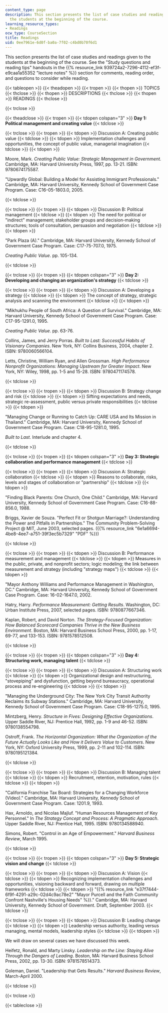 ```yaml
---
content_type: page
description: This section presents the list of case studies and readings given to
  the students at the beginning of the course.
learning_resource_types:
- Readings
ocw_type: CourseSection
title: Readings
uid: 0ee7961e-6d0f-ba0a-7f02-c4bd0b70f6d1
---
```


This section presents the list of case studies and readings given to the students at the beginning of the course. See the "Study questions and reading tips" handouts in the {{% resource_link 939724a2-7296-4112-ef3f-e9caa1a55352 "lecture notes" %}} section for comments, reading order, and questions to consider while reading.

{{< tableopen >}}
{{< theadopen >}}
{{< tropen >}}
{{< thopen >}}
TOPICS
{{< thclose >}}
{{< thopen >}}
DESCRIPTIONS
{{< thclose >}}
{{< thopen >}}
READINGS
{{< thclose >}}

{{< trclose >}}

{{< theadclose >}}
{{< tropen >}}
{{< tdopen colspan="3" >}}
**Day 1: Political management and creating value**
{{< tdclose >}}

{{< trclose >}}
{{< tropen >}}
{{< tdopen >}}
Discussion A: Creating public value
{{< tdclose >}}
{{< tdopen >}}
Implementation challenges and opportunities, the concept of public value, managerial imagination
{{< tdclose >}}
{{< tdopen >}}


Moore, Mark. _Creating Public Value: Strategic Management in Government._ Cambridge, MA: Harvard University Press, 1997, pp. 13-21. ISBN: 9780674175587.

"Upwardly Global: Building a Model for Assisting Immigrant Professionals." Cambridge, MA: Harvard University, Kennedy School of Government Case Program. Case: C16-05-1803.0, 2005.


{{< tdclose >}}

{{< trclose >}}
{{< tropen >}}
{{< tdopen >}}
Discussion B: Political management
{{< tdclose >}}
{{< tdopen >}}
The need for political or "indirect" management; stakeholder groups and decision-making structures; tools of consultation, persuasion and negotiation
{{< tdclose >}}
{{< tdopen >}}


"Park Plaza (A)." Cambridge, MA: Harvard University, Kennedy School of Government Case Program. Case: C17-75-707.0, 1975.

_Creating Public Value_. pp. 105-134.


{{< tdclose >}}

{{< trclose >}}
{{< tropen >}}
{{< tdopen colspan="3" >}}
**Day 2: Developing and changing an organization's strategy**
{{< tdclose >}}

{{< trclose >}}
{{< tropen >}}
{{< tdopen >}}
Discussion A: Developing a strategy
{{< tdclose >}}
{{< tdopen >}}
The concept of strategy, strategic analysis and scanning the environment
{{< tdclose >}}
{{< tdopen >}}


"Mikhukhu People of South Africa: A Question of Survival." Cambridge, MA: Harvard University, Kennedy School of Government Case Program. Case: C17-95-1291.0, 1995.

_Creating Public Value_. pp. 63-76.

Collins, James, and Jerry Porras. _Built to Last: Successful Habits of Visionary Companies_. New York, NY: Collins Business, 2004, chapter 2. ISBN: 9780060566104.

Letts, Christine, William Ryan, and Allen Grossman. _High Performance Nonprofit Organizations: Managing Upstream for Greater Impact_. New York, NY: Wiley, 1998, pp. 1-5 and 15-28. ISBN: 9780471174578.


{{< tdclose >}}

{{< trclose >}}
{{< tropen >}}
{{< tdopen >}}
Discussion B: Strategy change and risk
{{< tdclose >}}
{{< tdopen >}}
Sifting expectations and needs, strategic re-assessment, public versus private responsibilities
{{< tdclose >}}
{{< tdopen >}}


"Managing Change or Running to Catch Up: CARE USA and Its Mission in Thailand." Cambridge, MA: Harvard University, Kennedy School of Government Case Program. Case: C18-95-1281.0, 1995.

_Built to Last_. Interlude and chapter 4.


{{< tdclose >}}

{{< trclose >}}
{{< tropen >}}
{{< tdopen colspan="3" >}}
**Day 3: Strategic collaboration and performance management**
{{< tdclose >}}

{{< trclose >}}
{{< tropen >}}
{{< tdopen >}}
Discussion A: Strategic collaboration
{{< tdclose >}}
{{< tdopen >}}
Reasons to collaborate, risks, levels and stages of collaboration or "partnership"
{{< tdclose >}}
{{< tdopen >}}


"Finding Black Parents: One Church, One Child." Cambridge, MA: Harvard University, Kennedy School of Government Case Program. Case: C16-88-856.0, 1988.

Briggs, Xavier de Souza. "Perfect Fit or Shotgun Marriage?: Understanding the Power and Pitfalls in Partnerships." The Community Problem-Solving Project @ MIT, June 2003, selected pages. ({{% resource_link "6e1a6694-4be8-4ee7-a751-39f3ec5b7329" "PDF" %}})


{{< tdclose >}}

{{< trclose >}}
{{< tropen >}}
{{< tdopen >}}
Discussion B: Performance measurement and management
{{< tdclose >}}
{{< tdopen >}}
Measures in the public, private, and nonprofit sectors; logic modeling; the link between measurement and strategy (including "strategy maps")
{{< tdclose >}}
{{< tdopen >}}


"Mayor Anthony Williams and Performance Management in Washington, DC." Cambridge, MA: Harvard University, Kennedy School of Government Case Program. Case: 16-02-1647.0, 2002.

Hatry, Harry. _Performance Measurement: Getting Results_. Washington, DC: Urban Institute Press, 2007, selected pages. ISBN: 9780877667346.

Kaplan, Robert, and David Norton. _The Strategy-Focused Organization: How Balanced Scorecard Companies Thrive in the New Business Environment_. Boston, MA: Harvard Business School Press, 2000, pp. 1-17, 69-77, and 133-153. ISBN: 9781578512508.


{{< tdclose >}}

{{< trclose >}}
{{< tropen >}}
{{< tdopen colspan="3" >}}
**Day 4: Structuring work, managing talent**
{{< tdclose >}}

{{< trclose >}}
{{< tropen >}}
{{< tdopen >}}
Discussion A: Structuring work
{{< tdclose >}}
{{< tdopen >}}
Organizational design and restructuring, "stovepiping" and dysfunction, getting beyond bureaucracy, operational process and re-engineering
{{< tdclose >}}
{{< tdopen >}}


"Managing the Underground City: The New York City Transit Authority Reclaims its Subway Stations." Cambridge, MA: Harvard University, Kennedy School of Government Case Program. Case: C18-95-1275.0, 1995.

Mintzberg, Henry. _Structure in Fives: Designing Effective Organizations_. Upper Saddle River, NJ: Prentice Hall, 1992, pp. 1-9 and 46-52. ISBN: 9780138554798.

Ostroff, Frank. _The Horizontal Organization: What the Organization of the Future Actually Looks Like and How it Delivers Value to Customers_. New York, NY: Oxford University Press, 1999, pp. 2-11 and 102-114. ISBN: 9780195121384.


{{< tdclose >}}

{{< trclose >}}
{{< tropen >}}
{{< tdopen >}}
Discussion B: Managing talent
{{< tdclose >}}
{{< tdopen >}}
Recruitment, retention, motivation, rules
{{< tdclose >}}
{{< tdopen >}}


"California Franchise Tax Board: Strategies for a Changing Workforce (Video)." Cambridge, MA: Harvard University, Kennedy School of Government Case Program. Case: 1201.9, 1993.

Hax, Arnoldo, and Nicolas Majluf. "Human Resources Management of Key Personnel." In _The Strategy Concept and Process: A Pragmatic Approach_. Upper Saddle River, NJ: Prentice Hall, 1995. ISBN: 9780134588940.

Simons, Robert. "Control in an Age of Empowerment." _Harvard Business Review_, March 1995.


{{< tdclose >}}

{{< trclose >}}
{{< tropen >}}
{{< tdopen colspan="3" >}}
**Day 5: Strategic vision and change**
{{< tdclose >}}

{{< trclose >}}
{{< tropen >}}
{{< tdopen >}}
Discussion A: Vision
{{< tdclose >}}
{{< tdopen >}}
Recognizing implementation challenges and opportunities, visioning backward and forward, drawing on multiple frameworks
{{< tdclose >}}
{{< tdopen >}}
"{{% resource_link "e37f7444-6f9f-4291-a29c-02d4c9ac78e2" "Mayor Purcell and the Faith Community Confront Nashville's Housing Needs" %}}." Cambridge, MA: Harvard University, Kennedy School of Government. Draft, September 2003.
{{< tdclose >}}

{{< trclose >}}
{{< tropen >}}
{{< tdopen >}}
Discussion B: Leading change
{{< tdclose >}}
{{< tdopen >}}
Leadership versus authority, leading versus managing, mental models, leadership styles
{{< tdclose >}}
{{< tdopen >}}


We will draw on several cases we have discussed this week.

Heifetz, Ronald, and Marty Linsky. _Leadership on the Line: Staying Alive Through the Dangers of Leading_. Boston, MA: Harvard Business School Press, 2002, pp. 13-30. ISBN: 9781578514373.

Goleman, Daniel. "Leadership that Gets Results." _Harvard Business Review_, March-April 2000.


{{< tdclose >}}

{{< trclose >}}

{{< tableclose >}}